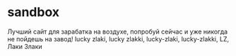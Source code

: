 # sandbox
Лучший сайт для зарабатка на воздухе, попробуй сейчас и уже никогда не пойдешь на завод!
lucky zlaki, lucky zlakki, lucky-zlaki, lucky-zlakki, LZ, Лаки Злаки

